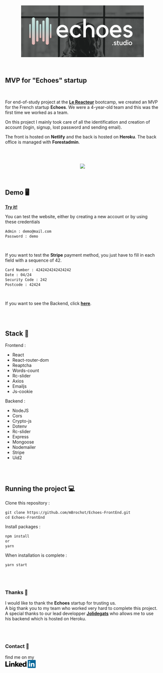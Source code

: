 <p align="center">
<img img width="400"
  src="https://github.com/mBrochot/Echoes-FrontEnd/blob/master/preview/echoes.png">
</p>

<br/>

## MVP for "Echoes" startup

<br/>

For end-of-study project at the **[Le Reacteur](https://www.lereacteur.io/)** bootcamp, we created an MVP for the French startup **Echoes**. We were a 4-year-old team and this was the first time we worked as a team.

On this project I mainly took care of all the identification and creation of account (login, signup, lost password and sending email).

The front is hosted on **Netlify** and the back is hosted on **Heroku**. The back office is managed with **Forestadmin**.

<br/>
<br/>

<p align="center">
<img img width="500"
  src="https://github.com/mBrochot/Echoes-FrontEnd/blob/master/preview/echoes.gif">
</p>
<br/>

## Demo 🖥

<a href="https://echoes-demo.netlify.app/">**Try it!**</a>

You can test the website, either by creating a new account or by using these credentials

```
Admin : demo@mail.com
Password : demo
```

<br/>

If you want to test the **Stripe** payment method, you just have to fill in each field with a sequence of 42.

```
Card Number : 4242424242424242
Date : 04/24
Security Code : 242
Postcode : 42424
```

<br/>

If you want to see the Backend, click <a href="https://github.com/mBrochot/Echoes-BackEnd">**here**</a>.

<br/>
<br/>

## Stack 💪

Frontend :

- React
- React-router-dom
- Reaptcha
- Words-count
- Rc-slider
- Axios
- Emailjs
- Js-cookie
  <br/>

Backend :

- NodeJS
- Cors
- Crypto-js
- Dotenv
- Rc-slider
- Express
- Mongoose
- Nodemailer
- Stripe
- Uid2

<br/>
<br/>

## Running the project 💻

Clone this repository :

```
git clone https://github.com/mBrochot/Echoes-FrontEnd.git
cd Echoes-FrontEnd
```

Install packages :

```
npm install
or
yarn
```

When installation is complete :

```bash
yarn start
```

<br/>
<br/>

### Thanks 🙏

I would like to thank the **Echoes** startup for trusting us.<br/>
A big thank you to my team who worked very hard to complete this project.<br/>
A special thanks to our lead developper <a href="https://github.com/jolisdegats?tab=repositories">**Jolidegats**</a> who allows me to use his backend which is hosted on Heroku.

<br/>
<br/>

### Contact 📡

find me on my <br/>
<a href="https://www.linkedin.com/in/mathieu-brochot/"><img img width="100"
  src="https://github.com/mBrochot/airbnb-replique/blob/master/preview/linkedIn.png"></a>
